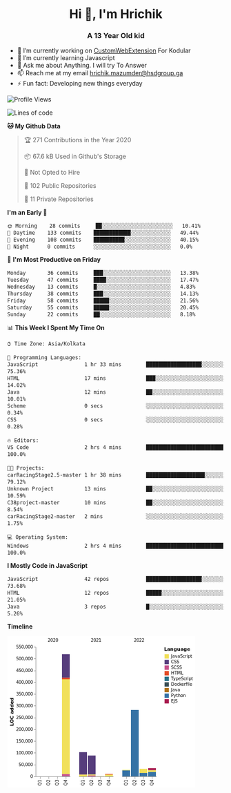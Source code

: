 <h1 align="center">Hi 👋, I'm Hrichik</h1>
<h3 align="center">A 13 Year Old kid</h3>


- 🔭 I’m currently working on [CustomWebExtension](https://github.com/hrichiksite/CustomWebExtension) For Kodular
- 🌱 I’m currently learning Javascript
- 💬 Ask me about Anything. I will try To Answer
- 📫 Reach me at my email hrichik.mazumder@hsdgroup.ga
- ⚡ Fun fact: Developing new things everyday

<!--START_SECTION:waka-->
![Profile Views](http://img.shields.io/badge/Profile%20Views-0-blue)

![Lines of code](https://img.shields.io/badge/From%20Hello%20World%20I%27ve%20Written-2.9%20million%20lines%20of%20code-blue)

**🐱 My Github Data** 

> 🏆 271 Contributions in the Year 2020
 > 
> 📦 67.6 kB Used in Github's Storage 
 > 
> 🚫 Not Opted to Hire
 > 
> 📜 102 Public Repositories
 > 
> 🔑 11 Private Repositories 

**I'm an Early 🐤** 

```text
🌞 Morning    28 commits     ██░░░░░░░░░░░░░░░░░░░░░░░   10.41% 
🌆 Daytime    133 commits    ████████████░░░░░░░░░░░░░   49.44% 
🌃 Evening    108 commits    ██████████░░░░░░░░░░░░░░░   40.15% 
🌙 Night      0 commits      ░░░░░░░░░░░░░░░░░░░░░░░░░   0.0%

```
📅 **I'm Most Productive on Friday** 

```text
Monday       36 commits     ███░░░░░░░░░░░░░░░░░░░░░░   13.38% 
Tuesday      47 commits     ████░░░░░░░░░░░░░░░░░░░░░   17.47% 
Wednesday    13 commits     █░░░░░░░░░░░░░░░░░░░░░░░░   4.83% 
Thursday     38 commits     ███░░░░░░░░░░░░░░░░░░░░░░   14.13% 
Friday       58 commits     █████░░░░░░░░░░░░░░░░░░░░   21.56% 
Saturday     55 commits     █████░░░░░░░░░░░░░░░░░░░░   20.45% 
Sunday       22 commits     ██░░░░░░░░░░░░░░░░░░░░░░░   8.18%

```


📊 **This Week I Spent My Time On** 

```text
⌚︎ Time Zone: Asia/Kolkata

💬 Programming Languages: 
JavaScript               1 hr 33 mins        ██████████████████░░░░░░░   75.36% 
HTML                     17 mins             ███░░░░░░░░░░░░░░░░░░░░░░   14.02% 
Java                     12 mins             ██░░░░░░░░░░░░░░░░░░░░░░░   10.01% 
Scheme                   0 secs              ░░░░░░░░░░░░░░░░░░░░░░░░░   0.34% 
CSS                      0 secs              ░░░░░░░░░░░░░░░░░░░░░░░░░   0.28%

🔥 Editors: 
VS Code                  2 hrs 4 mins        █████████████████████████   100.0%

🐱‍💻 Projects: 
carRacingStage2.5-master 1 hr 38 mins        ███████████████████░░░░░░   79.12% 
Unknown Project          13 mins             ██░░░░░░░░░░░░░░░░░░░░░░░   10.59% 
C38project-master        10 mins             ██░░░░░░░░░░░░░░░░░░░░░░░   8.54% 
carRacingStage2-master   2 mins              ░░░░░░░░░░░░░░░░░░░░░░░░░   1.75%

💻 Operating System: 
Windows                  2 hrs 4 mins        █████████████████████████   100.0%

```

**I Mostly Code in JavaScript** 

```text
JavaScript               42 repos            ██████████████████░░░░░░░   73.68% 
HTML                     12 repos            █████░░░░░░░░░░░░░░░░░░░░   21.05% 
Java                     3 repos             █░░░░░░░░░░░░░░░░░░░░░░░░   5.26%

```


**Timeline**

![Chart not found](https://github.com/hrichiksite/hrichiksite/blob/master/charts/bar_graph.png) 


<!--END_SECTION:waka-->

